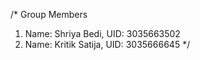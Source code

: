 /* Group Members
  1. Name: Shriya Bedi, UID: 3035663502
  2. Name: Kritik Satija, UID: 3035666645
*/

